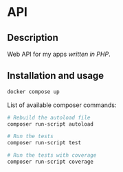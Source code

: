 # API

## Description

Web API for my apps *written in PHP*.

## Installation and usage

```bash
docker compose up
```

List of available composer commands:

```bash
# Rebuild the autoload file
composer run-script autoload

# Run the tests
composer run-script test

# Run the tests with coverage
composer run-script coverage
```
